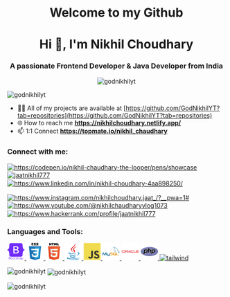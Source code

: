 <h1 align="center">Welcome to my Github</h1>
<h1 align="center">Hi 👋, I'm Nikhil Choudhary</h1>
<h3 align="center">A passionate Frontend Developer & Java Developer from India</h3>
<p align="center"> <img src="https://user-images.githubusercontent.com/74038190/225813708-98b745f2-7d22-48cf-9150-083f1b00d6c9.gif" alt="godnikhilyt" width="500" hight="400" /> </p>
<p align="left"> <img src="https://komarev.com/ghpvc/?username=godnikhilyt&label=Profile%20views&color=0e75b6&style=flat" alt="godnikhilyt" /> </p>

- 👨‍💻 All of my projects are available at [https://github.com/GodNikhilYT?tab=repositories](https://github.com/GodNikhilYT?tab=repositories)
- 🌐 How to reach me **https://nikhilchoudhary.netlify.app/**
- 📫 1:1 Connect   **https://topmate.io/nikhil_chaudhary**                  
<h3 align="left">Connect with me:</h3>
<p align="left">
<a href="https://codepen.io/Nikhil-Chaudhary-the-looper/pens/showcase" target="blank">
<img align="center" src="https://raw.githubusercontent.com/rahuldkjain/github-profile-readme-generator/master/src/images/icons/Social/codepen.svg" alt="https://codepen.io/nikhil-chaudhary-the-looper/pens/showcase" height="30" width="40" />
</a>

<a href="https://x.com/jaatnikhil777?t=cTap7BbfuXUFpICZZnDGxQ&s=08" target="blank">
<img align="center" src="https://img.freepik.com/free-vector/new-2023-twitter-logo-x-icon-design_1017-45418.jpg?ga=GA1.1.682275086.1676998538&semt=ais_hybrid" alt="jaatnikhil777" height="30" width="32" />
</a>

<a href="https://www.linkedin.com/in/nikhil-choudhary-4aa898250/" target="blank">
<img align="center" src="https://raw.githubusercontent.com/rahuldkjain/github-profile-readme-generator/master/src/images/icons/Social/linked-in-alt.svg" alt="https://www.linkedin.com/in/nikhil-choudhary-4aa898250/" height="30" width="40" />
</a>

<a href="https://www.instagram.com/nikhilchoudhary.jaat_/?__pwa=1#" target="blank"><img align="center" src="https://raw.githubusercontent.com/rahuldkjain/github-profile-readme-generator/master/src/images/icons/Social/instagram.svg" alt="https://www.instagram.com/nikhilchoudhary.jaat_/?__pwa=1#" height="30" width="40" /></a>
<a href="https://www.youtube.com/@nikhilchaudharyvlog1073" target="blank"><img align="center" src="https://raw.githubusercontent.com/rahuldkjain/github-profile-readme-generator/master/src/images/icons/Social/youtube.svg" alt="https://www.youtube.com/@nikhilchaudharyvlog1073" height="30" width="40" /></a>
<a href="https://www.hackerrank.com/profile/jaatnikhil777" target="blank"><img align="center" src="https://raw.githubusercontent.com/rahuldkjain/github-profile-readme-generator/master/src/images/icons/Social/hackerrank.svg" alt="https://www.hackerrank.com/profile/jaatnikhil777" height="30" width="40" /></a>

</p>

<h3 align="left">Languages and Tools:</h3>
<p align="left"> <a href="https://getbootstrap.com" target="_blank" rel="noreferrer"> <img src="https://raw.githubusercontent.com/devicons/devicon/master/icons/bootstrap/bootstrap-plain-wordmark.svg" alt="bootstrap" width="40" height="40"/> </a> <a href="https://www.w3schools.com/css/" target="_blank" rel="noreferrer"> <img src="https://raw.githubusercontent.com/devicons/devicon/master/icons/css3/css3-original-wordmark.svg" alt="css3" width="40" height="40"/> </a> <a href="https://www.w3.org/html/" target="_blank" rel="noreferrer"> <img src="https://raw.githubusercontent.com/devicons/devicon/master/icons/html5/html5-original-wordmark.svg" alt="html5" width="40" height="40"/> </a> <a href="https://www.java.com" target="_blank" rel="noreferrer"> <img src="https://raw.githubusercontent.com/devicons/devicon/master/icons/java/java-original.svg" alt="java" width="40" height="40"/> </a> <a href="https://developer.mozilla.org/en-US/docs/Web/JavaScript" target="_blank" rel="noreferrer"> <img src="https://raw.githubusercontent.com/devicons/devicon/master/icons/javascript/javascript-original.svg" alt="javascript" width="40" height="40"/> </a> <a href="https://www.mysql.com/" target="_blank" rel="noreferrer"> <img src="https://raw.githubusercontent.com/devicons/devicon/master/icons/mysql/mysql-original-wordmark.svg" alt="mysql" width="40" height="40"/> </a> <a href="https://www.oracle.com/" target="_blank" rel="noreferrer"> <img src="https://raw.githubusercontent.com/devicons/devicon/master/icons/oracle/oracle-original.svg" alt="oracle" width="40" height="40"/> </a> <a href="https://www.php.net" target="_blank" rel="noreferrer"> <img src="https://raw.githubusercontent.com/devicons/devicon/master/icons/php/php-original.svg" alt="php" width="40" height="40"/> </a> <a href="https://tailwindcss.com/" target="_blank" rel="noreferrer"> <img src="https://www.vectorlogo.zone/logos/tailwindcss/tailwindcss-icon.svg" alt="tailwind" width="40" height="40"/> </a> </p>

<p><img align="left" src="https://github-readme-stats.vercel.app/api/top-langs?username=godnikhilyt&show_icons=true&locale=en&layout=compact" alt="godnikhilyt" /></p>

<p>&nbsp;<img align="center" src="https://github-readme-stats.vercel.app/api?username=godnikhilyt&show_icons=true&locale=en" alt="godnikhilyt" /></p>

<p><img align="center" src="https://github-readme-streak-stats.herokuapp.com/?user=godnikhilyt&" alt="godnikhilyt" /></p>
